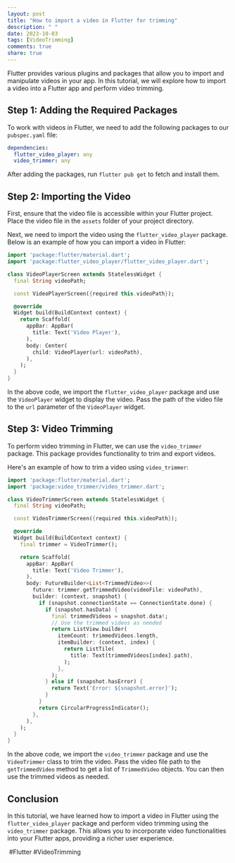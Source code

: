 ```yaml
---
layout: post
title: "How to import a video in Flutter for trimming"
description: " "
date: 2023-10-03
tags: [VideoTrimming]
comments: true
share: true
---
```


Flutter provides various plugins and packages that allow you to import and manipulate videos in your app. In this tutorial, we will explore how to import a video into a Flutter app and perform video trimming.

## Step 1: Adding the Required Packages

To work with videos in Flutter, we need to add the following packages to our `pubspec.yaml` file:

```yaml
dependencies:
  flutter_video_player: any
  video_trimmer: any
```

After adding the packages, run `flutter pub get` to fetch and install them.

## Step 2: Importing the Video

First, ensure that the video file is accessible within your Flutter project. Place the video file in the `assets` folder of your project directory.

Next, we need to import the video using the `flutter_video_player` package. Below is an example of how you can import a video in Flutter:

```dart
import 'package:flutter/material.dart';
import 'package:flutter_video_player/flutter_video_player.dart';

class VideoPlayerScreen extends StatelessWidget {
  final String videoPath;

  const VideoPlayerScreen({required this.videoPath});

  @override
  Widget build(BuildContext context) {
    return Scaffold(
      appBar: AppBar(
        title: Text('Video Player'),
      ),
      body: Center(
        child: VideoPlayer(url: videoPath),
      ),
    );
  }
}
```

In the above code, we import the `flutter_video_player` package and use the `VideoPlayer` widget to display the video. Pass the path of the video file to the `url` parameter of the `VideoPlayer` widget.

## Step 3: Video Trimming

To perform video trimming in Flutter, we can use the `video_trimmer` package. This package provides functionality to trim and export videos.

Here's an example of how to trim a video using `video_trimmer`:

```dart
import 'package:flutter/material.dart';
import 'package:video_trimmer/video_trimmer.dart';

class VideoTrimmerScreen extends StatelessWidget {
  final String videoPath;

  const VideoTrimmerScreen({required this.videoPath});

  @override
  Widget build(BuildContext context) {
    final trimmer = VideoTrimmer();

    return Scaffold(
      appBar: AppBar(
        title: Text('Video Trimmer'),
      ),
      body: FutureBuilder<List<TrimmedVideo>>(
        future: trimmer.getTrimmedVideo(videoFile: videoPath),
        builder: (context, snapshot) {
          if (snapshot.connectionState == ConnectionState.done) {
            if (snapshot.hasData) {
              final trimmedVideos = snapshot.data!;
              // Use the trimmed videos as needed
              return ListView.builder(
                itemCount: trimmedVideos.length,
                itemBuilder: (context, index) {
                  return ListTile(
                    title: Text(trimmedVideos[index].path),
                  );
                },
              );
            } else if (snapshot.hasError) {
              return Text('Error: ${snapshot.error}');
            }
          }
          return CircularProgressIndicator();
        },
      ),
    );
  }
}
```

In the above code, we import the `video_trimmer` package and use the `VideoTrimmer` class to trim the video. Pass the video file path to the `getTrimmedVideo` method to get a list of `TrimmedVideo` objects. You can then use the trimmed videos as needed.

## Conclusion

In this tutorial, we have learned how to import a video in Flutter using the `flutter_video_player` package and perform video trimming using the `video_trimmer` package. This allows you to incorporate video functionalities into your Flutter apps, providing a richer user experience.

‍‍‍
#Flutter #VideoTrimming